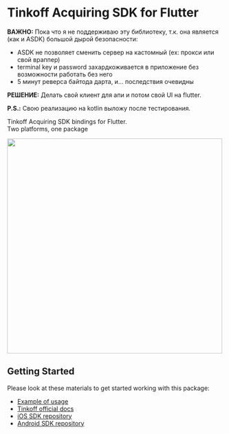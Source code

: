 # Tinkoff Acquiring SDK for Flutter

**ВАЖНО:**
Пока что я не поддерживаю эту библиотеку, т.к. она является (как и ASDK) большой дырой безопасности:
- ASDK не позволяет сменить сервер на кастомный (ex: прокси или свой враппер)
- terminal key и password захардкоживается в приложение без возможности работать без него
- 5 минут реверса байтода дарта, и... последствия очевидны

**РЕШЕНИЕ:**
Делать свой клиент для апи и потом свой UI на flutter.

**P.S.:**
Свою реализацию на kotlin выложу после тестирования.

Tinkoff Acquiring SDK bindings for Flutter.\
Two platforms, one package

<img src="https://raw.githubusercontent.com/nk2ishere/tinkoff_acquiring_sdk_flutter/master/doc/img/overview.png" height="500"/>

## Getting Started

Please look at these materials to get started working with this package:

- [Example of usage](https://github.com/nk2IsHere/tinkoff_acquiring_sdk_flutter/blob/master/example/lib/main.dart)
- [Tinkoff official docs](https://oplata.tinkoff.ru/develop/sdk/)
- [iOS SDK repository](https://github.com/TinkoffCreditSystems/AcquiringSdk_IOS)
- [Android SDK repository](https://github.com/TinkoffCreditSystems/AcquiringSdkAndroid)
